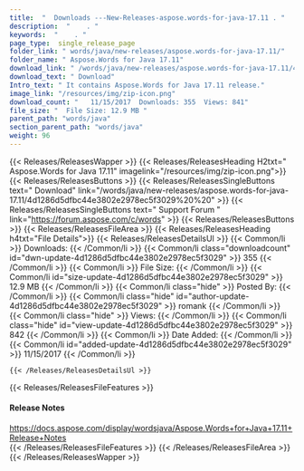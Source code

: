 ```yaml
---
title:  "  Downloads ---New-Releases-aspose.words-for-java-17.11 . " 
description:  "    . " 
keywords:  "    . " 
page_type:  single_release_page
folder_link: " words/java/new-releases/aspose.words-for-java-17.11/"
folder_name: " Aspose.Words for Java 17.11"
download_link: " /words/java/new-releases/aspose.words-for-java-17.11/4d1286d5dfbc44e3802e2978ec5f3029"
download_text: " Download"
Intro_text: " It contains Aspose.Words for Java 17.11 release."
image_link: "/resources/img/zip-icon.png"
download_count: "   11/15/2017  Downloads: 355  Views: 841"
file_size: "  File Size: 12.9 MB "
parent_path: "words/java"
section_parent_path: "words/java"
weight: 96 
---
```


{{< Releases/ReleasesWapper >}}
  {{< Releases/ReleasesHeading H2txt=" Aspose.Words for Java 17.11" imagelink="/resources/img/zip-icon.png">}}
  {{< Releases/ReleasesButtons >}}
    {{< Releases/ReleasesSingleButtons text=" Download" link="/words/java/new-releases/aspose.words-for-java-17.11/4d1286d5dfbc44e3802e2978ec5f3029%20%20" >}}
    {{< Releases/ReleasesSingleButtons text=" Support Forum " link="https://forum.aspose.com/c/words" >}}
  {{< Releases/ReleasesButtons >}}
  {{< Releases/ReleasesFileArea >}}
    {{< Releases/ReleasesHeading h4txt="File Details">}}
    {{< Releases/ReleasesDetailsUl >}}
            {{< Common/li  >}} Downloads: {{< /Common/li >}} 
      {{< Common/li class="downloadcount" id="dwn-update-4d1286d5dfbc44e3802e2978ec5f3029" >}} 355 {{< /Common/li >}} 
      {{< Common/li  >}} File Size: {{< /Common/li >}} 
      {{< Common/li id="size-update-4d1286d5dfbc44e3802e2978ec5f3029" >}} 12.9 MB {{< /Common/li >}} 
      {{< Common/li  class="hide" >}} Posted By: {{< /Common/li >}} 
      {{< Common/li class="hide" id="author-update-4d1286d5dfbc44e3802e2978ec5f3029" >}} romank {{< /Common/li >}} 
      {{< Common/li class="hide"  >}} Views: {{< /Common/li >}} 
      {{< Common/li class="hide" id="view-update-4d1286d5dfbc44e3802e2978ec5f3029" >}} 842 {{< /Common/li >}} 
      {{< Common/li  >}} Date Added: {{< /Common/li >}} 
      {{< Common/li id="added-update-4d1286d5dfbc44e3802e2978ec5f3029" >}} 11/15/2017 {{< /Common/li >}} 

    {{< /Releases/ReleasesDetailsUl >}}

  {{< Releases/ReleasesFileFeatures >}}
      <h4>Release Notes</h4><div><a href="https://docs.aspose.com/display/wordsjava/Aspose.Words+for+Java+17.11+Release+Notes">https://docs.aspose.com/display/wordsjava/Aspose.Words+for+Java+17.11+Release+Notes</a></div>
  {{< /Releases/ReleasesFileFeatures >}}
 {{< /Releases/ReleasesFileArea >}}
{{< /Releases/ReleasesWapper >}}


